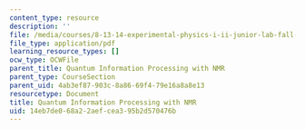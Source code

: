 ```yaml
---
content_type: resource
description: ''
file: /media/courses/8-13-14-experimental-physics-i-ii-junior-lab-fall-2016-spring-2017/14eb7de068a22aefcea395b2d570476b_MIT8_13-14F16-S17exp49.pdf
file_type: application/pdf
learning_resource_types: []
ocw_type: OCWFile
parent_title: Quantum Information Processing with NMR
parent_type: CourseSection
parent_uid: 4ab3ef87-903c-8a86-69f4-79e16a8a8e13
resourcetype: Document
title: Quantum Information Processing with NMR
uid: 14eb7de0-68a2-2aef-cea3-95b2d570476b
---
```

